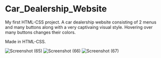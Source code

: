 # Car_Dealership_Website

My first HTML-CSS project. A car dealership website consisting of 2 menus and many buttons along with a very captivaing visual style.
Hovering over many buttons changes their colors.

Made in HTML-CSS.

![Screenshot (65)](https://user-images.githubusercontent.com/75902819/209722319-5a965f40-9598-47ae-9cc5-a7d8de7fa97e.png)
![Screenshot (66)](https://user-images.githubusercontent.com/75902819/209722355-e787aec0-78f1-4e91-90f3-56366c9d5375.png)
![Screenshot (67)](https://user-images.githubusercontent.com/75902819/209722384-a1547c3f-e042-48a9-9cdc-c97a55317a3c.png)
